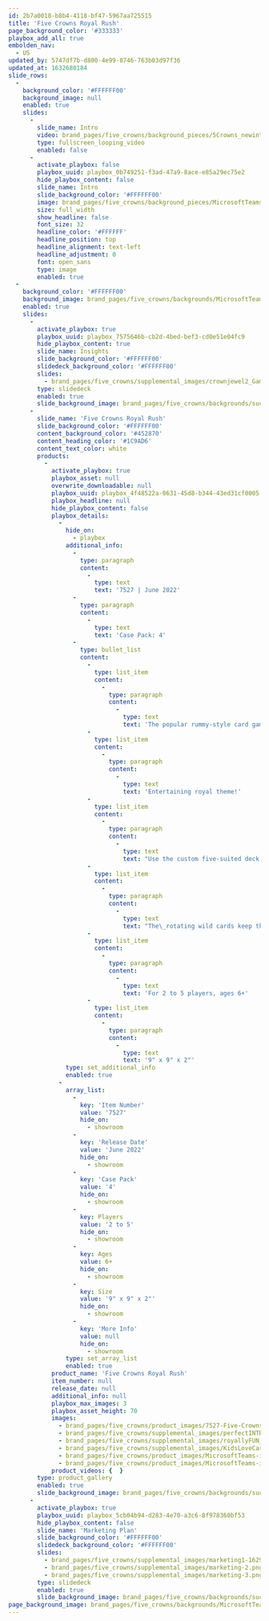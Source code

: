 ```yaml
---
id: 2b7a0018-b8b4-4118-bf47-5967aa725515
title: 'Five Crowns Royal Rush'
page_background_color: '#333333'
playbox_add_all: true
embolden_nav:
  - US
updated_by: 5747df7b-d800-4e99-8746-763b03d97f36
updated_at: 1632680184
slide_rows:
  -
    background_color: '#FFFFFF00'
    background_image: null
    enabled: true
    slides:
      -
        slide_name: Intro
        video: brand_pages/five_crowns/background_pieces/5Crowns_newintro.mp4
        type: fullscreen_looping_video
        enabled: false
      -
        activate_playbox: false
        playbox_uuid: playbox_0b749251-f3ad-47a9-8ace-e85a29ec75e2
        hide_playbox_content: false
        slide_name: Intro
        slide_background_color: '#FFFFFF00'
        image: brand_pages/five_crowns/background_pieces/MicrosoftTeams-image-(13).png
        size: full_width
        show_headline: false
        font_size: 32
        headline_color: '#FFFFFF'
        headline_position: top
        headline_alignment: text-left
        headline_adjustment: 0
        font: open_sans
        type: image
        enabled: true
  -
    background_color: '#FFFFFF00'
    background_image: brand_pages/five_crowns/backgrounds/MicrosoftTeams-image-(9).png
    enabled: true
    slides:
      -
        activate_playbox: true
        playbox_uuid: playbox_7575646b-cb2d-4bed-bef3-cd0e51e04fc9
        hide_playbox_content: true
        slide_name: Insights
        slide_background_color: '#FFFFFF00'
        slidedeck_background_color: '#FFFFFF00'
        slides:
          - brand_pages/five_crowns/supplemental_images/crownjewel2_Games_Slides.png
        type: slidedeck
        enabled: true
        slide_background_image: brand_pages/five_crowns/backgrounds/succession-bkg2.png
      -
        slide_name: 'Five Crowns Royal Rush'
        slide_background_color: '#FFFFFF00'
        content_background_color: '#452870'
        content_heading_color: '#1C9AD6'
        content_text_color: white
        products:
          -
            activate_playbox: true
            playbox_asset: null
            overwrite_downloadable: null
            playbox_uuid: playbox_4f48522a-0631-45d8-b344-43ed31cf0005
            playbox_headline: null
            hide_playbox_content: false
            playbox_details:
              -
                hide_on:
                  - playbox
                additional_info:
                  -
                    type: paragraph
                    content:
                      -
                        type: text
                        text: '7527 | June 2022'
                  -
                    type: paragraph
                    content:
                      -
                        type: text
                        text: 'Case Pack: 4'
                  -
                    type: bullet_list
                    content:
                      -
                        type: list_item
                        content:
                          -
                            type: paragraph
                            content:
                              -
                                type: text
                                text: 'The popular rummy-style card game Five Crowns now in a fun, family-friendly board game!'
                      -
                        type: list_item
                        content:
                          -
                            type: paragraph
                            content:
                              -
                                type: text
                                text: 'Entertaining royal theme!'
                      -
                        type: list_item
                        content:
                          -
                            type: paragraph
                            content:
                              -
                                type: text
                                text: "Use the custom five-suited deck to make the right sets of 3 or\_more cards and advance around the board"
                      -
                        type: list_item
                        content:
                          -
                            type: paragraph
                            content:
                              -
                                type: text
                                text: "The\_rotating wild cards keep things interesting!"
                      -
                        type: list_item
                        content:
                          -
                            type: paragraph
                            content:
                              -
                                type: text
                                text: 'For 2 to 5 players, ages 6+'
                      -
                        type: list_item
                        content:
                          -
                            type: paragraph
                            content:
                              -
                                type: text
                                text: '9" x 9" x 2"'
                type: set_additional_info
                enabled: true
              -
                array_list:
                  -
                    key: 'Item Number'
                    value: '7527'
                    hide_on:
                      - showroom
                  -
                    key: 'Release Date'
                    value: 'June 2022'
                    hide_on:
                      - showroom
                  -
                    key: 'Case Pack'
                    value: '4'
                    hide_on:
                      - showroom
                  -
                    key: Players
                    value: '2 to 5'
                    hide_on:
                      - showroom
                  -
                    key: Ages
                    value: 6+
                    hide_on:
                      - showroom
                  -
                    key: Size
                    value: '9" x 9" x 2"'
                    hide_on:
                      - showroom
                  -
                    key: 'More Info'
                    value: null
                    hide_on:
                      - showroom
                type: set_array_list
                enabled: true
            product_name: 'Five Crowns Royal Rush'
            item_number: null
            release_date: null
            additional_info: null
            playbox_max_images: 3
            playbox_asset_height: 70
            images:
              - brand_pages/five_crowns/product_images/7527-Five-Crowns-Succession-box-(1).png
              - brand_pages/five_crowns/supplemental_images/perfectINTRO_Games_Slides.png
              - brand_pages/five_crowns/supplemental_images/royallyFUN_Games_Slides.png
              - brand_pages/five_crowns/supplemental_images/KidsLoveCards_Games_Slides.png
              - brand_pages/five_crowns/product_images/MicrosoftTeams-image-(16).png
              - brand_pages/five_crowns/product_images/MicrosoftTeams-image-(17).png
            product_videos: {  }
        type: product_gallery
        enabled: true
        slide_background_image: brand_pages/five_crowns/backgrounds/succession-bkg2.png
      -
        activate_playbox: true
        playbox_uuid: playbox_5cb04b94-d283-4e70-a3c6-8f978360bf53
        hide_playbox_content: false
        slide_name: 'Marketing Plan'
        slide_background_color: '#FFFFFF00'
        slidedeck_background_color: '#FFFFFF00'
        slides:
          - brand_pages/five_crowns/supplemental_images/marketing1-1629291287.png
          - brand_pages/five_crowns/supplemental_images/marketing-2.png
          - brand_pages/five_crowns/supplemental_images/marketing-3.png
        type: slidedeck
        enabled: true
        slide_background_image: brand_pages/five_crowns/backgrounds/succession-bkg2.png
page_background_image: brand_pages/five_crowns/backgrounds/MicrosoftTeams-image-(9).png
---
```

